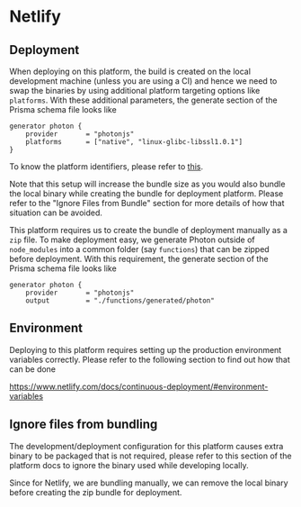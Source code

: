 # Netlify

## Deployment

When deploying on this platform, the build is created on the local development machine (unless you are using a CI) and hence we need to swap the binaries by using additional platform targeting options like `platforms`. With these additional parameters, the generate section of the Prisma schema file looks like 

```
generator photon {
    provider       = "photonjs"
    platforms      = ["native", "linux-glibc-libssl1.0.1"]
}
```

To know the platform identifiers, please refer to [this](https://github.com/prisma/specs/tree/master/binaries#table-of-binaries). 

Note that this setup will increase the bundle size as you would also bundle the local binary while creating the bundle for deployment platform. Please refer to the "Ignore Files from Bundle" section for more details of how that situation can be avoided. 

This platform requires us to create the bundle of deployment manually as a `zip` file. To make deployment easy, we generate Photon outside of `node_modules` into a common folder (say `functions`) that can be zipped before deployment. With this requirement, the generate section of the Prisma schema file looks like 

```
generator photon {
    provider       = "photonjs"
    output         = "./functions/generated/photon"
```

## Environment

Deploying to this platform requires setting up the production environment variables correctly. Please refer to the following section to find out how that can be done

https://www.netlify.com/docs/continuous-deployment/#environment-variables

## Ignore files from bundling

The development/deployment configuration for this platform causes extra binary to be packaged that is not required, please refer to this section of the platform docs to ignore the binary used while developing locally. 

Since for Netlify, we are bundling manually, we can remove the local binary before creating the zip bundle for deployment. 